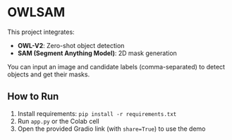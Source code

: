 
# OWLSAM 

This project integrates:

- **OWL-V2**: Zero-shot object detection
- **SAM (Segment Anything Model)**: 2D mask generation

You can input an image and candidate labels (comma-separated) to detect objects and get their masks.

## How to Run

1. Install requirements: `pip install -r requirements.txt`
2. Run `app.py` or the Colab cell
3. Open the provided Gradio link (with `share=True`) to use the demo


